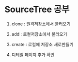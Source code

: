 # SourceTree 공부
1. clone : 원격저장소에서 불러오기
2. add : 로컬저장소에서 불러오기
3. create : 로컬에 저장소 새로만들기

4. 디테일 페이지 추가 확인
